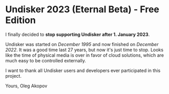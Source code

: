 # Undisker 2023 (Eternal Beta) - Free Edition

I finally decided to **stop supporting Undisker after 1. January 2023**.

Undisker was started on *December 1995* and now finished on *December 2022*. It was a good time last 27 years, but now it's just time to stop. Looks like the time of physical media is over in favor of cloud solutions, which are much easy to be controlled externally. 

I want to thank all Undisker users and developers ever participated in this project.

Yours,
Oleg Akopov
